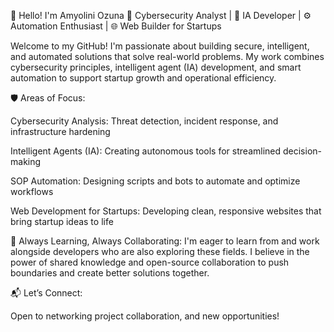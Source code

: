 👋 Hello! I'm Amyolini Ozuna
🔐 Cybersecurity Analyst | 🤖 IA Developer | ⚙️ Automation Enthusiast | 🌐 Web Builder for Startups

Welcome to my GitHub! I'm passionate about building secure, intelligent, and automated solutions that solve real-world problems. My work combines cybersecurity principles, intelligent agent (IA) development, and smart automation to support startup growth and operational efficiency.

🛡️ Areas of Focus:

Cybersecurity Analysis: Threat detection, incident response, and infrastructure hardening

Intelligent Agents (IA): Creating autonomous tools for streamlined decision-making

SOP Automation: Designing scripts and bots to automate and optimize workflows

Web Development for Startups: Developing clean, responsive websites that bring startup ideas to life

🤝 Always Learning, Always Collaborating:
I'm eager to learn from and work alongside developers who are also exploring these fields. I believe in the power of shared knowledge and open-source collaboration to push boundaries and create better solutions together.

📬 Let’s Connect:



Open to networking project collaboration, and new opportunities!
